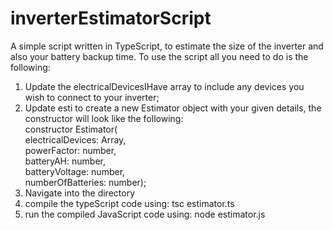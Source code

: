 # inverterEstimatorScript
A simple script written in TypeScript, to estimate the size of the inverter and also your battery backup time. 
To use the script all you need to do is the following:
1) Update the electricalDevicesIHave array to include any devices you wish to connect to your inverter;
2) Update esti to create a new Estimator object with your given details, the constructor will look like the following:  
                                      constructor Estimator(  
                                              electricalDevices: Array<ElectricalDevice>,  
                                              powerFactor: number,  
                                              batteryAH: number,  
                                              batteryVoltage: number,  
                                              numberOfBatteries: number);  
3) Navigate into the directory
4) compile the typeScript code using: tsc estimator.ts
5) run the compiled JavaScript code using: node estimator.js 

